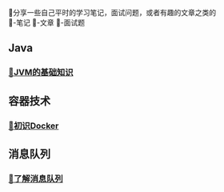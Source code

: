 
🐶分享一些自己平时的学习笔记，面试问题，或者有趣的文章之类的<br>
📙-笔记
📗-文章
📘-面试题

## Java
### [📙JVM的基础知识](./JavaNotes/JVM-Note.md)


## 容器技术
### [📙初识Docker](./docker/Docker.md)


## 消息队列
### [📙了解消息队列](./MQ/消息队列.md)
